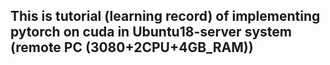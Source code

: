 ## This is tutorial (learning record) of implementing pytorch on cuda in Ubuntu18-server system (remote PC (3080+2CPU+4GB_RAM))

